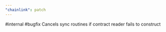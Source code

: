 ```yaml
---
"chainlink": patch
---
```


#internal #bugfix Cancels sync routines if contract reader fails to construct

